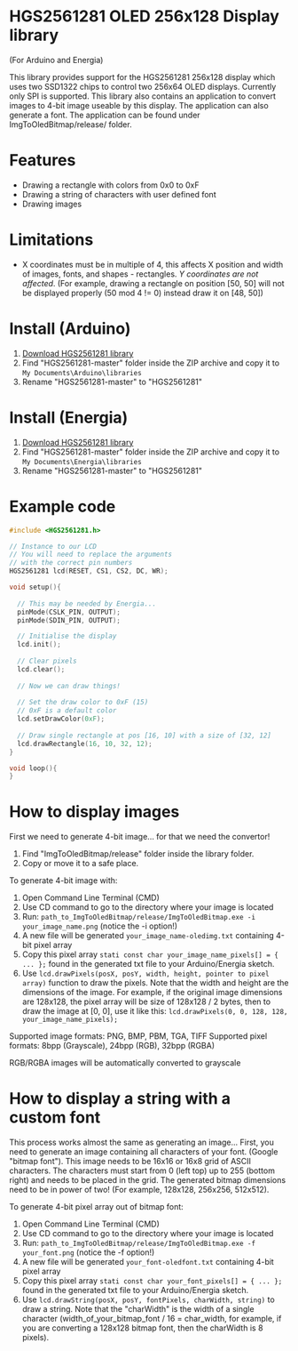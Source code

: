 # HGS2561281 OLED 256x128 Display library
(For Arduino and Energia)

This library provides support for the HGS2561281 256x128 display which uses two SSD1322 chips to control two 256x64 OLED displays. Currently only SPI is supported. This library also contains an application to convert images to 4-bit image useable by this display. The application can also generate a font. The application can be found under ImgToOledBitmap/release/ folder.

# Features
* Drawing a rectangle with colors from 0x0 to 0xF
* Drawing a string of characters with user defined font
* Drawing images
 
# Limitations
* X coordinates must be in multiple of 4, this affects X position and width of images, fonts, and shapes - rectangles. *Y coordinates are not affected*. (For example, drawing a rectangle on position [50, 50] will not be displayed properly (50 mod 4 != 0) instead draw it on [48, 50])

# Install (Arduino)
1. [Download HGS2561281 library](https://github.com/matusnovak/HGS2561281/archive/master.zip)
2. Find "HGS2561281-master" folder inside the ZIP archive and copy it to `My Documents\Arduino\libraries`
3. Rename "HGS2561281-master" to "HGS2561281"

# Install (Energia)
1. [Download HGS2561281 library](https://github.com/matusnovak/HGS2561281/archive/master.zip)
2. Find "HGS2561281-master" folder inside the ZIP archive and copy it to `My Documents\Energia\libraries`
3. Rename "HGS2561281-master" to "HGS2561281"

# Example code
``` C++
#include <HGS2561281.h>

// Instance to our LCD
// You will need to replace the arguments
// with the correct pin numbers
HGS2561281 lcd(RESET, CS1, CS2, DC, WR);

void setup(){
  
  // This may be needed by Energia...
  pinMode(CSLK_PIN, OUTPUT);
  pinMode(SDIN_PIN, OUTPUT);

  // Initialise the display
  lcd.init();
  
  // Clear pixels
  lcd.clear();
  
  // Now we can draw things!
  
  // Set the draw color to 0xF (15)
  // 0xF is a default color
  lcd.setDrawColor(0xF);
  
  // Draw single rectangle at pos [16, 10] with a size of [32, 12]
  lcd.drawRectangle(16, 10, 32, 12);
}

void loop(){
}
```

# How to display images
First we need to generate 4-bit image... for that we need the convertor!

1. Find "ImgToOledBitmap/release" folder inside the library folder.
2. Copy or move it to a safe place.

To generate 4-bit image with:

1. Open Command Line Terminal (CMD)
2. Use CD command to go to the directory where your image is located
3. Run: `path_to_ImgToOledBitmap/release/ImgToOledBitmap.exe -i your_image_name.png` (notice the -i option!)
4. A new file will be generated `your_image_name-oledimg.txt` containing 4-bit pixel array
5. Copy this pixel array `stati const char your_image_name_pixels[] = { ... };` found in the generated txt file to your Arduino/Energia sketch.
6. Use `lcd.drawPixels(posX, posY, width, height, pointer to pixel array)` function to draw the pixels. Note that the width and height are the dimensions of the image. For example, if the original image dimensions are 128x128, the pixel array will be size of 128x128 / 2 bytes, then to draw the image at [0, 0], use it like this: `lcd.drawPixels(0, 0, 128, 128, your_image_name_pixels);`

Supported image formats: PNG, BMP, PBM, TGA, TIFF
Supported pixel formats: 8bpp (Grayscale), 24bpp (RGB), 32bpp (RGBA)

RGB/RGBA images will be automatically converted to grayscale

# How to display a string with a custom font
This process works almost the same as generating an image... First, you need to generate an image containing all characters of your font. (Google "bitmap font"). This image needs to be 16x16 or 16x8 grid of ASCII characters. The characters must start from 0 (left top) up to 255 (bottom right) and needs to be placed in the grid. The generated bitmap dimensions need to be in power of two! (For example, 128x128, 256x256, 512x512).

To generate 4-bit pixel array out of bitmap font:

1. Open Command Line Terminal (CMD)
2. Use CD command to go to the directory where your image is located
3. Run: `path_to_ImgToOledBitmap/release/ImgToOledBitmap.exe -f your_font.png` (notice the -f option!)
4. A new file will be generated `your_font-oledfont.txt` containing 4-bit pixel array
5. Copy this pixel array `stati const char your_font_pixels[] = { ... };` found in the generated txt file to your Arduino/Energia sketch.
6. Use `lcd.drawString(posX, posY, fontPixels, charWidth, string)` to draw a string. Note that the "charWidth" is the width of a single character (width_of_your_bitmap_font / 16 = char_width, for example, if you are converting a 128x128 bitmap font, then the charWidth is 8 pixels). 

